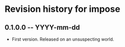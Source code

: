 # Revision history for impose

## 0.1.0.0 -- YYYY-mm-dd

* First version. Released on an unsuspecting world.
